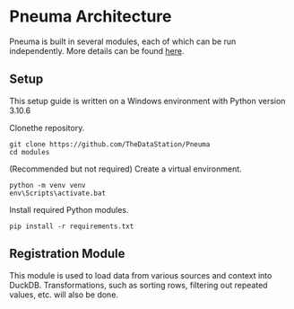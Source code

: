 # Pneuma Architecture

Pneuma is built in several modules, each of which can be run independently. More details can be found [here](https://docs.google.com/document/d/16MsdIs80NssVtIhMq4r0RxXSpTKts_1MyyU2gf6ncpc).

## Setup
This setup guide is written on a Windows environment with Python version 3.10.6

Clonethe repository.
```shell
git clone https://github.com/TheDataStation/Pneuma
cd modules
```

(Recommended but not required) Create a virtual environment.

```
python -m venv venv
env\Scripts\activate.bat
```

Install required Python modules.

```
pip install -r requirements.txt
```

## Registration Module
This module is used to load data from various sources and context into DuckDB. Transformations, such as sorting rows, filtering out repeated values, etc. will also be done.